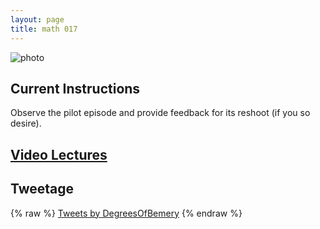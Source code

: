 ```yaml
---
layout: page
title: math 017
---
```


![photo](https://uvm.edu/~bfemery/gradient_for_logo.png)

## Current Instructions
Observe the pilot episode and provide feedback for its reshoot (if you so desire).

## [Video Lectures](https://dbemerydt.github.io/math017lectures)
## Tweetage

{% raw %}
<a class="twitter-timeline" href="https://twitter.com/DegreesOfBemery?ref_src=twsrc%5Etfw">Tweets by DegreesOfBemery</a> <script async src="https://platform.twitter.com/widgets.js" charset="utf-8"></script>
{% endraw %}
